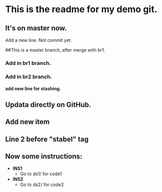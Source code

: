 # This is the readme for my demo git.
## It's on master now. 

Add a new line. Not commit yet. 


##This is a master branch, after merge with br1. 

### Add in br1 branch.

### Add in br2 branch.


#### add new line for stashing.

## Updata directly on GitHub.


## Add new item 

## Line 2 before "stabel" tag

## Now some instructions:
* __INS1__
	+ Go to ds1/ for code1
* __INS2__	
	+ Go to ds2/ for code2
